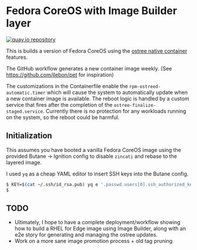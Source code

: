# Fedora CoreOS with Image Builder layer

[![quay.io repository](https://img.shields.io/badge/updated-2022--10--16-green)](https://quay.io/repository/miabbott/fcos-image-builder)

This is builds a version of Fedora CoreOS using the [ostree native container](https://fedoraproject.org/wiki/Changes/OstreeNativeContainer)
features.

The GitHub workflow generates a new container image weekly. (See <https://github.com/jlebon/pet> for inspiration)

The customizations in the Containerfile enable the `rpm-ostreed-automatic.timer` which will cause the system to automatically update when a new container image is available.
The reboot logic is handled by a custom service that fires after the completion of the `ostree-finalize-staged.service`.
Currently there is no protection for any workloads running on the system, so the reboot could be harmful.

## Initialization

This assumes you have booted a vanilla Fedora CoreOS image using the provided Butane -> Ignition config to disable `zincati` and rebase to the layered image.

I used `yq` as a cheap YAML editor to insert SSH keys into the Butane config.

```bash
$ KEY=$(cat ~/.ssh/id_rsa.pub) yq e '.passwd.users[0].ssh_authorized_keys[0] = strenv(KEY)' ignition.bu | butane --pretty --strict > ignition.json
$
```

## TODO

- Ultimately, I hope to have a complete deployment/workflow showing how to build a RHEL for Edge image using Image Builder, along with an e2e story for generating
and managing the ostree updates.
- Work on a more sane image promotion process + old tag pruning
